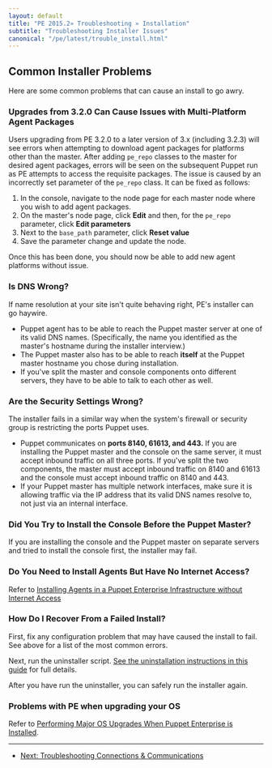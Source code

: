 ```yaml
---
layout: default
title: "PE 2015.2» Troubleshooting » Installation"
subtitle: "Troubleshooting Installer Issues"
canonical: "/pe/latest/trouble_install.html"
---
```


Common Installer Problems
-----

Here are some common problems that can cause an install to go awry.

### Upgrades from 3.2.0 Can Cause Issues with Multi-Platform Agent Packages

Users upgrading from PE 3.2.0 to a later version of 3.x (including 3.2.3) will see errors when attempting to download agent packages for platforms other than the master. After adding `pe_repo` classes to the master for desired agent packages, errors will be seen on the subsequent Puppet run as PE attempts to access the requisite packages. The issue is caused by an incorrectly set parameter of the `pe_repo` class. It can be fixed as follows:

1. In the console, navigate to the node page for each master node where you wish to add agent packages.
2. On the master's node page, click __Edit__ and then, for the `pe_repo` parameter, click __Edit parameters__
3. Next to the `base_path` parameter, click __Reset value__
4. Save the parameter change and update the node.

Once this has been done, you should now be able to add new agent platforms without issue.

### Is DNS Wrong?

If name resolution at your site isn't quite behaving right, PE's installer can go haywire.

* Puppet agent has to be able to reach the Puppet master server at one of its valid DNS names. (Specifically, the name you identified as the master's hostname during the installer interview.)
* The Puppet master also has to be able to reach **itself** at the Puppet master hostname you chose during installation.
* If you've split the master and console components onto different servers, they have to be able to talk to each other as well.

### Are the Security Settings Wrong?

The installer fails in a similar way when the system's firewall or security group is restricting the ports Puppet uses.

* Puppet communicates on **ports 8140, 61613, and 443.** If you are installing the Puppet master and the console on the same server, it must accept inbound traffic on all three ports. If you've split the two components, the master must accept inbound traffic on 8140 and 61613 and the console must accept inbound traffic on 8140 and 443.
* If your Puppet master has multiple network interfaces, make sure it is allowing traffic via the IP address that its valid DNS names resolve to, not just via an internal interface.

### Did You Try to Install the Console Before the Puppet Master?

If you are installing the console and the Puppet master on separate servers and tried to install the console first, the installer may fail.

### Do You Need to Install Agents But Have No Internet Access?

Refer to [Installing Agents in a Puppet Enterprise Infrastructure without Internet Access](./install_agents.html#installing-agents-in-a-puppet-enterprise-infrastructure-without-internet-access)

### How Do I Recover From a Failed Install?

First, fix any configuration problem that may have caused the install to fail. See above for a list of the most common errors.

Next, run the uninstaller script. [See the uninstallation instructions in this guide](./install_uninstalling.html) for full details.

After you have run the uninstaller, you can safely run the installer again.

###  Problems with PE when upgrading your OS

Refer to [Performing Major OS Upgrades When Puppet Enterprise is Installed](./install_system_requirements.html#performing-major-os-upgrades-when-puppet-enterprise-is-installed).

* * *

- [Next: Troubleshooting Connections & Communications ](./trouble_comms.html)
